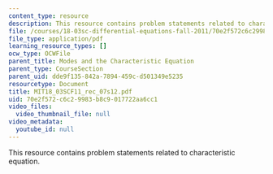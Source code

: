 ```yaml
---
content_type: resource
description: This resource contains problem statements related to characteristic equation.
file: /courses/18-03sc-differential-equations-fall-2011/70e2f572c6c29983b8c9017722aa6cc1_MIT18_03SCF11_rec_07s12.pdf
file_type: application/pdf
learning_resource_types: []
ocw_type: OCWFile
parent_title: Modes and the Characteristic Equation
parent_type: CourseSection
parent_uid: dde9f135-842a-7894-459c-d501349e5235
resourcetype: Document
title: MIT18_03SCF11_rec_07s12.pdf
uid: 70e2f572-c6c2-9983-b8c9-017722aa6cc1
video_files:
  video_thumbnail_file: null
video_metadata:
  youtube_id: null
---
```

This resource contains problem statements related to characteristic equation.